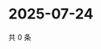 # 2025-07-24

共 0 条

<!-- BEGIN ZHIHUQUESTIONS -->
<!-- 最后更新时间 Thu Jul 24 2025 11:59:38 GMT+0800 (China Standard Time) -->

<!-- END ZHIHUQUESTIONS -->
